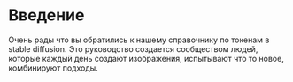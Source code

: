 # Введение

Очень рады что вы обратились к нашему справочнику по токенам в stable diffusion. Это руководство создается сообществом людей, которые каждый день создают изображения, испытывают что то новое, комбинируют подходы.
